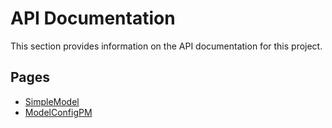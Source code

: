 # API Documentation

This section provides information on the API documentation for this project.

## Pages

- [SimpleModel](./SimpleModel.md)
- [ModelConfigPM](./ModelConfigPM.md)
